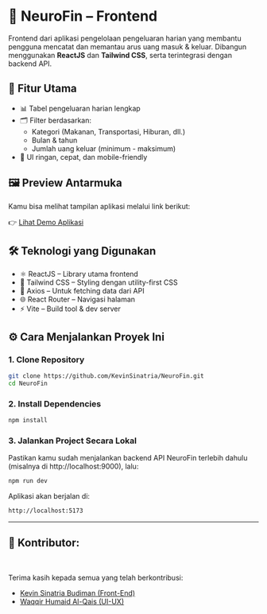 # 💸 NeuroFin – Frontend

Frontend dari aplikasi pengelolaan pengeluaran harian yang membantu pengguna mencatat dan memantau arus uang masuk & keluar. Dibangun menggunakan **ReactJS** dan **Tailwind CSS**, serta terintegrasi dengan backend API.

## 🚀 Fitur Utama

- 📊 Tabel pengeluaran harian lengkap
- 🗂️ Filter berdasarkan:
  - Kategori (Makanan, Transportasi, Hiburan, dll.)
  - Bulan & tahun
  - Jumlah uang keluar (minimum - maksimum)
- 🎯 UI ringan, cepat, dan mobile-friendly

## 🖼️ Preview Antarmuka
Kamu bisa melihat tampilan aplikasi melalui link berikut:

👉 [Lihat Demo Aplikasi](https://neurofin.netlify.app)

## 🛠️ Teknologi yang Digunakan

- ⚛️ ReactJS – Library utama frontend
- 🎨 Tailwind CSS – Styling dengan utility-first CSS
- 📡 Axios – Untuk fetching data dari API
- 🌐 React Router – Navigasi halaman
- ⚡ Vite – Build tool & dev server

## ⚙️ Cara Menjalankan Proyek Ini

### 1. Clone Repository

```bash
git clone https://github.com/KevinSinatria/NeuroFin.git
cd NeuroFin
```

### 2. Install Dependencies
```bash
npm install
```

### 3. Jalankan Project Secara Lokal
Pastikan kamu sudah menjalankan backend API NeuroFin terlebih dahulu (misalnya di http://localhost:9000), lalu:

```bash
npm run dev
```

Aplikasi akan berjalan di:
```bash
http://localhost:5173
```

<hr />

## 👥 Kontributor:
<br />

Terima kasih kepada semua yang telah berkontribusi:

- [Kevin Sinatria Budiman (Front-End)](https://github.com/KevinSinatria)
- [Waqqir Humaid Al-Qais (UI-UX)](https://github.com/KevinSinatria)
